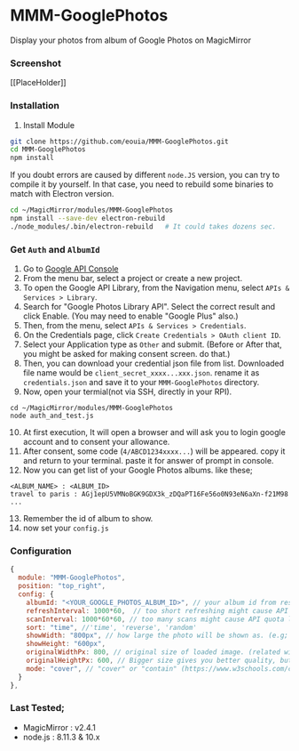 # MMM-GooglePhotos
Display your photos from album of Google Photos on MagicMirror

### Screenshot
[[PlaceHolder]]

### Installation

1. Install Module
```sh
git clone https://github.com/eouia/MMM-GooglePhotos.git
cd MMM-GooglePhotos
npm install
```

If you doubt errors are caused by different `node.JS` version, you can try to compile it by yourself.
In that case, you need to rebuild some binaries to match with Electron version.
```sh
cd ~/MagicMirror/modules/MMM-GooglePhotos
npm install --save-dev electron-rebuild
./node_modules/.bin/electron-rebuild   # It could takes dozens sec.
```

### Get `Auth` and `AlbumId`
1. Go to [Google API Console](https://console.developers.google.com/)
2. From the menu bar, select a project or create a new project.
3. To open the Google API Library, from the Navigation menu, select `APIs & Services > Library`.
4. Search for "Google Photos Library API". Select the correct result and click Enable. (You may need to enable "Google Plus" also.)
5. Then, from the menu, select `APIs & Services > Credentials`.
6. On the Credentials page, click `Create Credentials > OAuth client ID`.
7. Select your Application type as `Other` and submit. (Before or After that, you might be asked for making consent screen. do that.)
8. Then, you can download your credential json file from list. Downloaded file name would be `client_secret_xxxx...xxx.json`. rename it as `credentials.json` and save it to your `MMM-GooglePhotos` directory.
9. Now, open your termial(not via SSH, directly in your RPI).
```shell
cd ~/MagicMirror/modules/MMM-GooglePhotos
node auth_and_test.js
```
10. At first execution, It will open a browser and will ask you to login google account and to consent your allowance.
11. After consent, some code (`4/ABCD1234xxxx...`) will be appeared. copy it and return to your terminal. paste it for answer of prompt in console.
12. Now you can get list of your Google Photos albums. like these;
```
<ALBUM_NAME> : <ALBUM_ID>
travel to paris : AGj1epU5VMNoBGK9GDX3k_zDQaPT16Fe56o0N93eN6aXn-f21M98
...
```
13. Remember the id of album to show.
14. now set your `config.js`


### Configuration
```javascript
{
  module: "MMM-GooglePhotos",
  position: "top_right",
  config: {
    albumId: "<YOUR_GOOGLE_PHOTOS_ALBUM_ID>", // your album id from result of `auth_and_test.js`
    refreshInterval: 1000*60,  // too short refreshing might cause API quota limit. Under 10sec will exhaust your quota(usually total <25000 per day).
    scanInterval: 1000*60*60, // too many scans might cause API quota limit also.
    sort: "time", //'time', 'reverse', 'random'
    showWidth: "800px", // how large the photo will be shown as. (e.g;'100%' for fullscreen)
    showHeight: "600px",
    originalWidthPx: 800, // original size of loaded image. (related with image quality)
    originalHeightPx: 600, // Bigger size gives you better quality, but can give you network burden.
    mode: "cover", // "cover" or "contain" (https://www.w3schools.com/cssref/css3_pr_background-size.asp)
  }
},
```

### Last Tested;
- MagicMirror : v2.4.1
- node.js : 8.11.3 & 10.x
